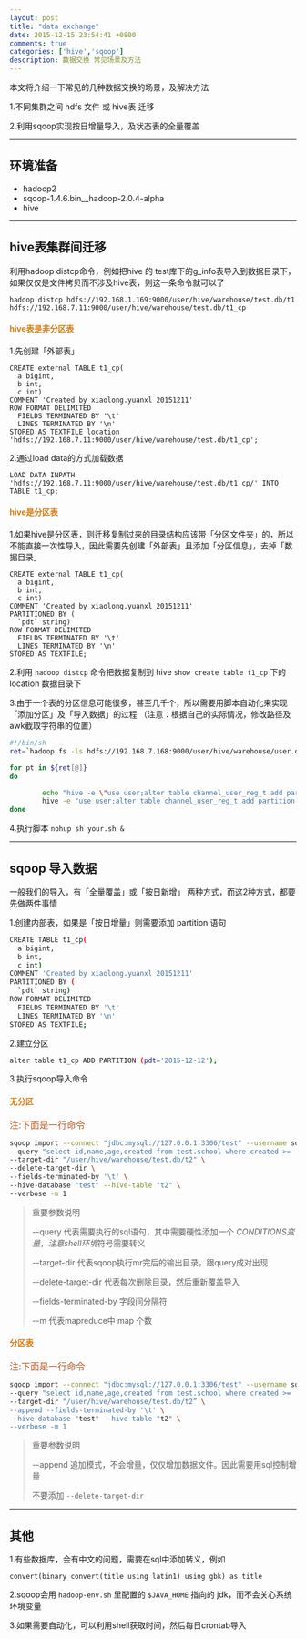 ```yaml
---
layout: post
title: "data exchange"
date: 2015-12-15 23:54:41 +0800
comments: true
categories: ['hive','sqoop']
description: 数据交换 常见场景及方法
---
```


本文将介绍一下常见的几种数据交换的场景，及解决方法

<!--more-->

1.不同集群之间 hdfs 文件 或 hive表 迁移

2.利用sqoop实现按日增量导入，及状态表的全量覆盖

---

## 环境准备

- hadoop2
- sqoop-1.4.6.bin__hadoop-2.0.4-alpha
- hive

---

## hive表集群间迁移

利用hadoop distcp命令，例如把hive 的 test库下的g_info表导入到数据目录下，如果仅仅是文件拷贝而不涉及hive表，则这一条命令就可以了

```
hadoop distcp hdfs://192.168.1.169:9000/user/hive/warehouse/test.db/t1 hdfs://192.168.7.11:9000/user/hive/warehouse/test.db/t1_cp
```

#### <font color="#d67b0f"> hive表是非分区表 </font>

1.先创建「外部表」

```
CREATE external TABLE t1_cp(
  a bigint,
  b int,
  c int)
COMMENT 'Created by xiaolong.yuanxl 20151211'
ROW FORMAT DELIMITED
  FIELDS TERMINATED BY '\t'
  LINES TERMINATED BY '\n'
STORED AS TEXTFILE location 'hdfs://192.168.7.11:9000/user/hive/warehouse/test.db/t1_cp';
```

2.通过load data的方式加载数据

```
LOAD DATA INPATH 'hdfs://192.168.7.11:9000/user/hive/warehouse/test.db/t1_cp/' INTO TABLE t1_cp;
```

#### <font color="#d67b0f"> hive是分区表 </font>

1.如果hive是分区表，则迁移复制过来的目录结构应该带「分区文件夹」的，所以不能直接一次性导入，因此需要先创建「外部表」且添加「分区信息」，去掉「数据目录」

```
CREATE external TABLE t1_cp(
  a bigint,
  b int,
  c int)
COMMENT 'Created by xiaolong.yuanxl 20151211'
PARTITIONED BY (
  `pdt` string)
ROW FORMAT DELIMITED
  FIELDS TERMINATED BY '\t'
  LINES TERMINATED BY '\n'
STORED AS TEXTFILE;
```

2.利用 ```hadoop distcp``` 命令把数据复制到 hive ```show create table t1_cp``` 下的 location 数据目录下

3.由于一个表的分区信息可能很多，甚至几千个，所以需要用脚本自动化来实现「添加分区」及「导入数据」的过程 （注意：根据自己的实际情况，修改路径及 awk截取字符串的位置）

``` bash your.sh
#!/bin/sh
ret=`hadoop fs -ls hdfs://192.168.7.168:9000/user/hive/warehouse/user.db/channel_user_reg_t | awk '{print substr($8,78)}'`

for pt in ${ret[@]}
do

        echo "hive -e \"use user;alter table channel_user_reg_t add partition (pdt="\"${pt}\"") location \"/user/hive/warehouse/user.db/channel_user_reg_t/pdt=${pt}\";\""
        hive -e "use user;alter table channel_user_reg_t add partition (pdt="\"${pt}\"") location \"/user/hive/warehouse/user.db/channel_user_reg_t/pdt=${pt}\";"
done
```

4.执行脚本 ``` nohup sh your.sh & ```

---

## sqoop 导入数据

一般我们的导入，有「全量覆盖」或「按日新增」 两种方式，而这2种方式，都要先做两件事情

1.创建内部表，如果是「按日增量」则需要添加 partition 语句

``` bash
CREATE TABLE t1_cp(
  a bigint,
  b int,
  c int)
COMMENT 'Created by xiaolong.yuanxl 20151211'
PARTITIONED BY (
  `pdt` string)
ROW FORMAT DELIMITED
  FIELDS TERMINATED BY '\t'
  LINES TERMINATED BY '\n'
STORED AS TEXTFILE;
```

2.建立分区

``` bash
alter table t1_cp ADD PARTITION (pdt='2015-12-12');
```

3.执行sqoop导入命令

#### <font color="#d67b0f"> 无分区 </font>

<font color="#b65b25" size="3">注:下面是一行命令</font>

``` bash
sqoop import --connect "jdbc:mysql://127.0.0.1:3306/test" --username sqoop --password sqoop \
--query "select id,name,age,created from test.school where created >= '2015-12-10 00:00:00' and created < '2015-12-11 00:00:00' and \$CONDITIONS " \
--target-dir "/user/hive/warehouse/test.db/t2" \
--delete-target-dir \
--fields-terminated-by '\t' \
--hive-database "test" --hive-table "t2" \
--verbose -m 1

```
> 重要参数说明
>
> --query 代表需要执行的sql语句，其中需要硬性添加一个 $CONDITIONS 变量，注意shell环境$符号需要转义
>
> --target-dir 代表sqoop执行mr完后的输出目录，跟query成对出现
>
> --delete-target-dir 代表每次删除目录，然后重新覆盖导入
>
> --fields-terminated-by 字段间分隔符
>
> --m 代表mapreduce中 map 个数

#### <font color="#d67b0f"> 分区表 </font>

<font color="#b65b25" size="3">注:下面是一行命令</font>

``` bash
sqoop import --connect "jdbc:mysql://127.0.0.1:3306/test" --username sqoop --password sqoop \
--query "select id,name,age,created from test.school where created >= '2015-12-10 00:00:00' and created < '2015-12-11 00:00:00' and \$CONDITIONS " \
--target-dir "/user/hive/warehouse/test.db/t2” \
--append --fields-terminated-by '\t' \
--hive-database "test" --hive-table "t2" \
--verbose -m 1
```

> 重要参数说明
>
> --append 追加模式，不会增量，仅仅增加数据文件。因此需要用sql控制增量
>
> 不要添加 ```--delete-target-dir```

---

## 其他

1.有些数据库，会有中文的问题，需要在sql中添加转义，例如

```
convert(binary convert(title using latin1) using gbk) as title
```

2.sqoop会用 ```hadoop-env.sh``` 里配置的 ```$JAVA_HOME``` 指向的 jdk，而不会关心系统环境变量

3.如果需要自动化，可以利用shell获取时间，然后每日crontab导入
